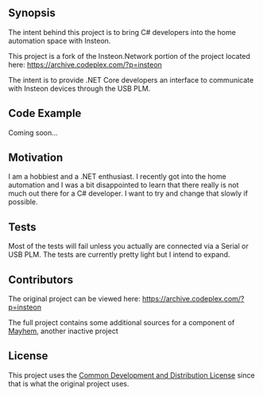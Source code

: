 ## Synopsis

The intent behind this project is to bring C# developers into the home automation space with Insteon.

This project is a fork of the Insteon.Network portion of the project located here: https://archive.codeplex.com/?p=insteon

The intent is to provide .NET Core developers an interface to communicate with Insteon devices through the USB PLM.

## Code Example

Coming soon...

## Motivation

I am a hobbiest and a .NET enthusiast. I recently got into the home automation and I was a bit disappointed to learn that there really is not much out there for a C# developer. I want to try and change that slowly if possible.

## Tests

Most of the tests will fail unless you actually are connected via a Serial or USB PLM. The tests are currently pretty light but I intend to expand.

## Contributors

The original project can be viewed here: https://archive.codeplex.com/?p=insteon

The full project contains some additional sources for a component of [Mayhem](https://archive.codeplex.com/?p=mayhem), another inactive project

## License

This project uses the [Common Development and Distribution License](https://opensource.org/licenses/CDDL-1.0) since that is what the original project uses.